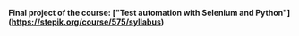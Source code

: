 **Final project of the course: ["Test automation with Selenium and Python"] (https://stepik.org/course/575/syllabus)**
